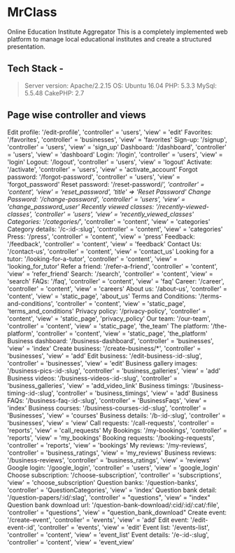 # MrClass 
Online Education Institute Aggregator 
This is a completely implemented web platform to manage local educational institutes and create a structured presentation.

## Tech Stack - 
>Server version: Apache/2.2.15
>OS: Ubuntu 16.04
>PHP: 5.3.3 
>MySql: 5.5.48
>CakePHP: 2.7

## Page wise controller and views
Edit profile: '/edit-profile', 'controller' = 'users', 'view' = 'edit'
Favorites: '/favorites', 'controller' = 'businesses', 'view' = 'favorites'
Sign-up: '/signup', 'controller' = 'users', 'view' = 'sign_up'
Dashboard: '/dashboard', 'controller' = 'users', 'view' = 'dashboard'
Login: '/login', 'controller' = 'users', 'view' = 'login'
Logout: '/logout', 'controller' = 'users', 'view' = 'logout'
Activate: '/activate', 'controller' = 'users', 'view' = 'activate_account'
Forgot password: '/forgot-password', 'controller' = 'users', 'view' = 'forgot_password'
Reset password: '/reset-password/*', 'controller' = 'content', 'view' = 'reset_password', 'title' => 'Reset Password'
Change Password: '/change-password', 'controller' = 'users', 'view' = 'change_password_user'
Recently viewed classes: '/recently-viewed-classes', 'controller' = 'users', 'view' = 'recently_viewed_classes'
Categories: '/categories/*', 'controller' = 'content', 'view' = 'categories'
Category details: '/c-:id-:slug', 'controller' = 'content', 'view' = 'categories'
Press: '/press', 'controller' = 'content', 'view' = 'press'
Feedback: '/feedback', 'controller' = 'content', 'view' = 'feedback'
Contact Us: '/contact-us', 'controller' = 'content', 'view' = 'contact_us'
Looking for a tutor: '/looking-for-a-tutor', 'controller' = 'content', 'view' = 'looking_for_tutor'
Refer a friend: '/refer-a-friend', 'controller' = 'content', 'view' = 'refer_friend'
Search: '/search', 'controller' = 'content', 'view' = 'search'
FAQs: '/faq', 'controller' = 'content', 'view' = 'faq'
Career: '/career', 'controller' = 'content', 'view' = 'careers'
About us: '/about-us', 'controller' = 'content', 'view' = 'static_page', 'about_us'
Terms and Conditions: '/terms-and-conditions', 'controller' = 'content', 'view' = 'static_page', 'terms_and_conditions'
Privacy policy: '/privacy-policy', 'controller' = 'content', 'view' = 'static_page', 'privacy_policy'
Our team: '/our-team', 'controller' = 'content', 'view' = 'static_page', 'the_team'
The platform: '/the-platform', 'controller' = 'content', 'view' = 'static_page', 'the_platform'
Business dashboard: '/business-dashboard', 'controller' = 'businesses', 'view' = 'index'
Create business: '/create-business/*', 'controller' = 'businesses', 'view' = 'add'
Edit business: '/edit-business-:id-:slug', 'controller' = 'businesses', 'view' = 'edit'
Business gallery images: '/business-pics-:id-:slug', 'controller' = 'business_galleries', 'view' = 'add'
Business videos: '/business-videos-:id-:slug', 'controller' = 'business_galleries', 'view' = 'add_video_link'
Business timings: '/business-timing-:id-:slug', 'controller' = 'business_timings', 'view' = 'add'
Business FAQs: '/business-faq-:id-:slug', 'controller' = 'BusinessFaqs', 'view' = 'index'
Business courses: '/business-courses-:id-:slug', 'controller' = 'Businesses', 'view' = 'courses'
Business details: '/b-:id-:slug', 'controller' = 'businesses', 'view' = 'view'
Call requests: '/call-requests', 'controller' = 'reports', 'view' = 'call_requests'
My Bookings: '/my-bookings', 'controller' = 'reports', 'view' = 'my_bookings'
Booking requests: '/booking-requests', 'controller' = 'reports', 'view' = 'bookings'
My reviews: '/my-reviews', 'controller' = 'business_ratings', 'view' = 'my_reviews'
Business reviews: '/business-reviews', 'controller' = 'business_ratings', 'view' = 'reviews'
Google login: '/google_login', 'controller' = 'users', 'view' = 'google_login'
Choose subscription: '/choose-subscription', 'controller' = 'subscriptions', 'view' = 'choose_subscription'
Question banks: '/question-banks', 'controller' = 'QuestionCategories', 'view' = 'index'
Question bank detail: '/question-papers/:id/:slag', 'controller' = "questions", 'view' = "index"
Question bank download url: '/question-bank-download/:cid/:id/:cat/:file', 'controller' = "questions", 'view' = "question_bank_download"
Create event: '/create-event', 'controller' = 'events', 'view' = 'add'
Edit event: '/edit-event-:id', 'controller' = 'events', 'view' = 'edit'
Event list: '/events-list', 'controller' = 'content', 'view' = 'event_list'
Event details: '/e-:id-:slug', 'controller' = 'content', 'view' = 'event_view'

